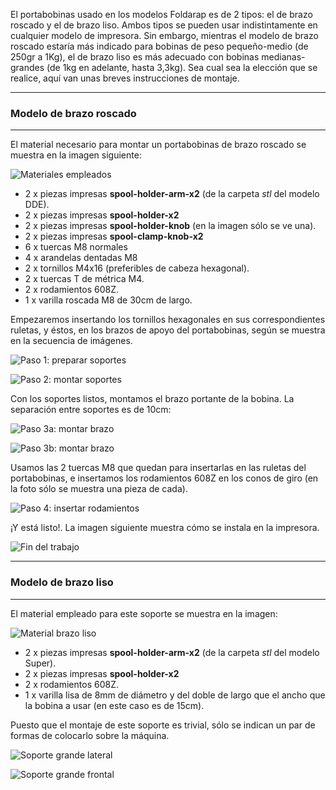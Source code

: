 El portabobinas usado en los modelos Foldarap es de 2 tipos: el de brazo roscado y el de brazo liso. Ambos tipos se pueden usar indistintamente en cualquier modelo de impresora. Sin embargo, mientras el modelo de brazo roscado estaría más indicado para bobinas de peso pequeño-medio (de 250gr a 1Kg), el de brazo liso es más adecuado con bobinas medianas-grandes (de 1kg en adelante, hasta 3,3kg). Sea cual sea la elección que se realice, aquí van unas breves instrucciones de montaje.

---
### Modelo de brazo roscado
---

El material necesario para montar un portabobinas de brazo roscado se muestra en la imagen siguiente:

![Materiales empleados](pics/spoolholder/00-materiales-soporte.jpg)

- 2 x piezas impresas **spool-holder-arm-x2** (de la carpeta _stl_ del modelo DDE).
- 2 x piezas impresas **spool-holder-x2**
- 2 x piezas impresas **spool-holder-knob** (en la imagen sólo se ve una).
- 2 x piezas impresas **spool-clamp-knob-x2** 
- 6 x tuercas M8 normales
- 4 x arandelas dentadas M8
- 2 x tornillos M4x16 (preferibles de cabeza hexagonal).
- 2 x tuercas T de métrica M4.
- 2 x rodamientos 608Z.
- 1 x varilla roscada M8 de 30cm de largo.

Empezaremos insertando los tornillos hexagonales en sus correspondientes ruletas, y éstos, en los brazos de apoyo del portabobinas, según se muestra en la secuencia de imágenes.

![Paso 1: preparar soportes](pics/spoolholder/01-presillas.jpg)

![Paso 2: montar soportes](pics/spoolholder/02-soportes-montados.jpg)

Con los soportes listos, montamos el brazo portante de la bobina. La separación entre soportes es de 10cm:

![Paso 3a: montar brazo](pics/spoolholder/03-montaje-brazo-01.jpg)

![Paso 3b: montar brazo](pics/spoolholder/03-montaje-brazo-02.jpg)

Usamos las 2 tuercas M8 que quedan para insertarlas en las ruletas del portabobinas, e insertamos los rodamientos 608Z en los conos de giro (en la foto sólo se muestra una pieza de cada).

![Paso 4: insertar rodamientos](pics/spoolholder/04-portabobinas.jpg)

¡Y está listo!. La imagen siguiente muestra cómo se instala en la impresora.

![Fin del trabajo](pics/spoolholder/05-acabado-01.jpg)

---
### Modelo de brazo liso
---

El material empleado para este soporte se muestra en la imagen:

![Material brazo liso](pics/spoolholder/05-materiales.jpg)

- 2 x piezas impresas **spool-holder-arm-x2** (de la carpeta _stl_ del modelo Super).
- 2 x piezas impresas **spool-holder-x2**
- 2 x rodamientos 608Z.
- 1 x varilla lisa de 8mm de diámetro y del doble de largo que el ancho que la bobina a usar (en este caso es de 15cm).

Puesto que el montaje de este soporte es trivial, sólo se indican un par de formas de colocarlo sobre la máquina.

![Soporte grande lateral](pics/spoolholder/05-acabado-02.jpg)

![Soporte grande frontal](pics/spoolholder/05-acabado-03.jpg)

